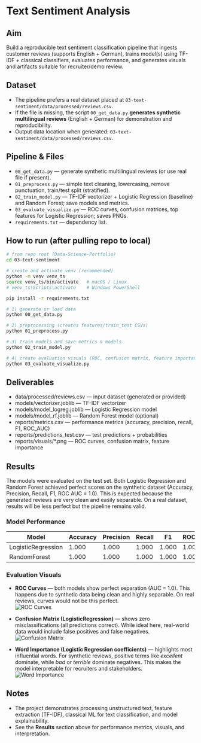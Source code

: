# Text Sentiment Analysis

## Aim
Build a reproducible text sentiment classification pipeline that ingests customer reviews (supports English + German), trains model(s) using TF-IDF + classical classifiers, evaluates performance, and generates visuals and artifacts suitable for recruiter/demo review.

## Dataset
- The pipeline prefers a real dataset placed at `03-text-sentiment/data/processed/reviews.csv`.
- If the file is missing, the script `00_get_data.py` **generates synthetic multilingual reviews** (English + German) for demonstration and reproducibility.
- Output data location when generated: `03-text-sentiment/data/processed/reviews.csv`.

## Pipeline & Files
- `00_get_data.py` — generate synthetic multilingual reviews (or use real file if present).
- `01_preprocess.py` — simple text cleaning, lowercasing, remove punctuation, train/test split (stratified).
- `02_train_model.py` — TF-IDF vectorizer + Logistic Regression (baseline) and Random Forest; save models and metrics.
- `03_evaluate_visualize.py` — ROC curves, confusion matrices, top features for Logistic Regression; saves PNGs.
- `requirements.txt` — dependency list.

## How to run (after pulling repo to local)
```bash
# from repo root (Data-Science-Portfolio)
cd 03-text-sentiment

# create and activate venv (recommended)
python -m venv venv_ts
source venv_ts/bin/activate   # macOS / Linux
# venv_ts\Scripts\activate    # Windows PowerShell

pip install -r requirements.txt

# 1) generate or load data
python 00_get_data.py

# 2) preprocessing (creates features/train_test CSVs)
python 01_preprocess.py

# 3) train models and save metrics & models
python 02_train_model.py

# 4) create evaluation visuals (ROC, confusion matrix, feature importances)
python 03_evaluate_visualize.py
```
## Deliverables 

- data/processed/reviews.csv — input dataset (generated or provided)
- models/vectorizer.joblib — TF-IDF vectorizer
- models/model_logreg.joblib — Logistic Regression model
- models/model_rf.joblib — Random Forest model (optional)
- reports/metrics.csv — performance metrics (accuracy, precision, recall, F1, ROC_AUC)
- reports/predictions_test.csv — test predictions + probabilities
- reports/visuals/*.png — ROC curves, confusion matrix, feature importance

## Results

The models were evaluated on the test set. Both Logistic Regression and Random Forest achieved perfect scores on the synthetic dataset (Accuracy, Precision, Recall, F1, ROC AUC = 1.0). This is expected because the generated reviews are very clean and easily separable. On a real dataset, results will be less perfect but the pipeline remains valid.

### Model Performance

| Model              | Accuracy | Precision | Recall | F1   | ROC_AUC |
|--------------------|----------|-----------|--------|------|---------|
| LogisticRegression | 1.000    | 1.000     | 1.000  | 1.000| 1.000   |
| RandomForest       | 1.000    | 1.000     | 1.000  | 1.000| 1.000   |

### Evaluation Visuals

- **ROC Curves** — both models show perfect separation (AUC = 1.0). This happens due to synthetic data being clean and highly separable. On real reviews, curves would not be this perfect.  
  ![ROC Curves](reports/visuals/roc_curves.png)

- **Confusion Matrix (LogisticRegression)** — shows zero misclassifications (all predictions correct). While ideal here, real-world data would include false positives and false negatives.  
  ![Confusion Matrix](reports/visuals/confusion_matrix_LogisticRegression.png)

- **Word Importance (Logistic Regression coefficients)** — highlights most influential words. For synthetic reviews, positive terms like *excellent* dominate, while *bad* or *terrible* dominate negatives. This makes the model interpretable for recruiters and stakeholders.  
  ![Word Importance](reports/visuals/word_importance.png)


## Notes

- The project demonstrates processing unstructured text, feature extraction (TF-IDF), classical ML for text classification, and model explainability.  
- See the **Results** section above for performance metrics, visuals, and interpretation.

